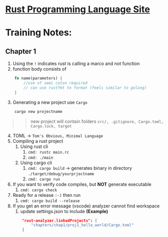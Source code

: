 # [Rust Programming Language Site](https://doc.rust-lang.org/book/title-page.html)

# Training Notes: 

## Chapter 1

1. Using the `!` indicates rust is calling a marco and not function
2. function body consists of 
```rust 
    fn name(parameters) {
        //use of semi colon required 
        // can use rustfmt to format (feels similar to golang)
    }
```
3. Generating a new project use `Cargo` 
```cmd
    cargo new projectname
``` 
> > new project will contain folders `src/, .gitignore, Cargo.toml, Cargo.lock, target` 
4. TOML -> `Tom's Obvious, Minimal Language`
5. Compiling a rust project 
   1. Using rust cli
      1. `cmd: rustc main.rc`
      2. `cmd: ./main`
   2. Using cargo cli
      1. `cmd: cargo build` -> generates binary in directory  `./target/debug/yourprjectname`
      2. `cmd: cargo run` 
6. If you want to verify code compiles, but **NOT** generate executable
    1. `cmd: cargo check`
7. Ready for a release `:-)` then run
   1. `cmd: cargo build --release`
8. If you get an error message (vscode) analyzer cannot find workspace
    1. update settings.json to include **(Example)**
    ```json
        "rust-analyzer.linkedProjects": [
			"chapters/chap1/proj1_hello_world/Cargo.toml"
		]
    ```
